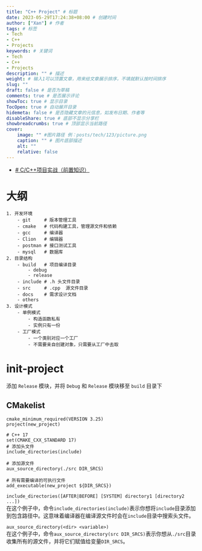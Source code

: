 ```yaml
---
title: "C++ Project" # 标题
date: 2023-05-29T17:24:38+08:00 # 创建时间
author: ["Xan"] # 作者
tags: # 标签
- Tech 
- C++ 
- Projects 
keywords: # 关键词
- Tech 
- C++ 
- Projects 
description: "" # 描述
weight: # 输入1可以顶置文章，用来给文章展示排序，不填就默认按时间排序
slug: ""
draft: false # 是否为草稿
comments: true # 是否展示评论
showToc: true # 显示目录
TocOpen: true # 自动展开目录
hidemeta: false # 是否隐藏文章的元信息，如发布日期、作者等
disableShare: true # 底部不显示分享栏
showbreadcrumbs: true # 顶部显示当前路径
cover:
    image: "" #图片路径 例：posts/tech/123/picture.png
    caption: "" # 图片底部描述
    alt: ""
    relative: false
---
```

- [# C/C++项目实战（前置知识）](https://www.bilibili.com/video/BV1bd4y1D7on/?spm_id_from=333.788&vd_source=ae16ff6478eb15c1b87880540263910b)
# 大纲
```
1. 开发环境
	- git     # 版本管理工具
	- cmake   # 代码构建工具，管理源文件和依赖
	- gcc     # 编译器
	- Clion   # 编辑器
	- postman # 接口测试工具
	- mysql   # 数据库
2. 目录结构
	- build   # 项目编译目录
		- debug 
		- release 
	- include # .h 头文件目录
	- src     # .cpp  源文件目录
	- docs    # 需求设计文档
	- others
3. 设计模式
	- 单例模式
		- 构造函数私有
		- 实例只有一份
	- 工厂模式
		- 一个类别对应一个工厂
		- 不需要亲自创建对象，只需要从工厂中去取
```
# init-project
添加 `Release` 模块，并将 `Debug` 和 `Release` 模块移至 `build` 目录下

## CMakelist
```
cmake_minimum_required(VERSION 3.25)  
project(new_project)  
  
# C++ 17  
set(CMAKE_CXX_STANDARD 17)  
# 添加头文件  
include_directories(include)  
  
# 添加源文件  
aux_source_directory(./src DIR_SRCS)  
  
# 所有需要编译的可执行文件  
add_executable(new_project ${DIR_SRCS})
```

`include_directories([AFTER|BEFORE] [SYSTEM] directory1 [directory2 ...])`  
在这个例子中，命令`include_directories(include)`表示你想将`include`目录添加到包含路径中。这意味着编译器在编译源文件时会在`include`目录中搜索头文件。

`aux_source_directory(<dir> <variable>)`  
在这个例子中，命令`aux_source_directory(src DIR_SRCS)`表示你想从`./src`目录收集所有的源文件，并将它们赋值给变量`DIR_SRCS`。
